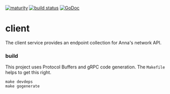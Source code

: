 [![maturity](https://img.shields.io/badge/status-alpha-red.svg)](https://github.com/the-anna-project/client) [![build status](https://travis-ci.org/the-anna-project/client.svg?branch=master)](https://travis-ci.org/the-anna-project/client) [![GoDoc](https://godoc.org/github.com/the-anna-project/client?status.svg)](http://godoc.org/github.com/the-anna-project/client)

# client
The client service provides an endpoint collection for Anna's network API.

### build
This project uses Protocol Buffers and gRPC code generation. The `Makefile`
helps to get this right.

```
make devdeps
make gogenerate
```
